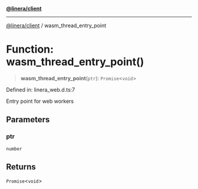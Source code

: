 [**@linera/client**](../README.md)

***

[@linera/client](../README.md) / wasm\_thread\_entry\_point

# Function: wasm\_thread\_entry\_point()

> **wasm\_thread\_entry\_point**(`ptr`): `Promise`\<`void`\>

Defined in: linera\_web.d.ts:7

Entry point for web workers

## Parameters

### ptr

`number`

## Returns

`Promise`\<`void`\>
